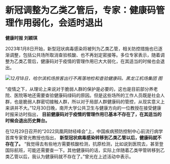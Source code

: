 # 新冠调整为乙类乙管后，专家：健康码管理作用弱化，会适时退出

**健康时报 刘颖琪**

2023年1月8日开始，新型冠状病毒感染将被列为乙类乙管，相关防控措施也已逐渐调整，包括公共场所取消查验核酸、也不再划定密接等。多位专家表示，随着调整为乙类乙管后，健康码对于疫情的管理作用已大大弱化，在其适当的时候也会退出。

![](https://inews.gtimg.com/newsapp_bt/0/15586549141/1000)_12月18日，哈尔滨机场旅客出行不再落地检和查验健康码。黑龙江机场集团
图_

“疫情之下，从理论上来说对于脆弱人群的保护是必要的，这也是目前部分养老院、医院等地还需要查验健康码绿码的原因。但是这些场所的工作人员既是社会人群，也是脆弱人群密切接触人群，所以对于局部人群健康码的管控，从现实意义上来讲并不大。”12月30日晚，南开大学公共卫生与健康方向的一位教授在接受健康时报采访时指出，
**目前健康码对于疫情的管理作用已基本不存在了，在其适当的时候会退出历史舞台。**

在12月29日召开的“2022凤凰网财经峰会”上，中国疾病预防控制中心前流行病学首席专家曾光教授也指出，
**新型冠状病毒感染转移到乙类乙管以后，健康码就不存在了。**
“我觉得去有些地方需要核酸检测，抗原检测，比如说到医院去，甚至登国际航班，可能还需要查一下。其他健康码的话，实际上伴随着乙类甲管转移到乙类乙管以后，我认为健康码就不存在了。”曾光在上述活动中表示。

